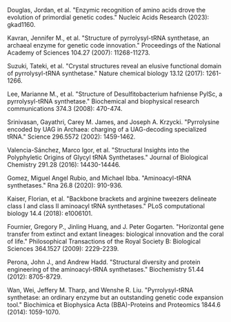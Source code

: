 
Douglas, Jordan, et al. "Enzymic recognition of amino acids drove the evolution of primordial genetic codes." Nucleic Acids Research (2023): gkad1160.

Kavran, Jennifer M., et al. "Structure of pyrrolysyl-tRNA synthetase, an archaeal enzyme for genetic code innovation." Proceedings of the National Academy of Sciences 104.27 (2007): 11268-11273.



Suzuki, Tateki, et al. "Crystal structures reveal an elusive functional domain of pyrrolysyl-tRNA synthetase." Nature chemical biology 13.12 (2017): 1261-1266.



Lee, Marianne M., et al. "Structure of Desulfitobacterium hafniense PylSc, a pyrrolysyl-tRNA synthetase." Biochemical and biophysical research communications 374.3 (2008): 470-474.



Srinivasan, Gayathri, Carey M. James, and Joseph A. Krzycki. "Pyrrolysine encoded by UAG in Archaea: charging of a UAG-decoding specialized tRNA." Science 296.5572 (2002): 1459-1462.






Valencia-Sánchez, Marco Igor, et al. "Structural Insights into the Polyphyletic Origins of Glycyl tRNA Synthetases." Journal of Biological Chemistry 291.28 (2016): 14430-14446.




Gomez, Miguel Angel Rubio, and Michael Ibba. "Aminoacyl-tRNA synthetases." Rna 26.8 (2020): 910-936.





Kaiser, Florian, et al. "Backbone brackets and arginine tweezers delineate class I and class II aminoacyl tRNA synthetases." PLoS computational biology 14.4 (2018): e1006101.




Fournier, Gregory P., Jinling Huang, and J. Peter Gogarten. "Horizontal gene transfer from extinct and extant lineages: biological innovation and the coral of life." Philosophical Transactions of the Royal Society B: Biological Sciences 364.1527 (2009): 2229-2239.



Perona, John J., and Andrew Hadd. "Structural diversity and protein engineering of the aminoacyl-tRNA synthetases." Biochemistry 51.44 (2012): 8705-8729.



Wan, Wei, Jeffery M. Tharp, and Wenshe R. Liu. "Pyrrolysyl-tRNA synthetase: an ordinary enzyme but an outstanding genetic code expansion tool." Biochimica et Biophysica Acta (BBA)-Proteins and Proteomics 1844.6 (2014): 1059-1070.
